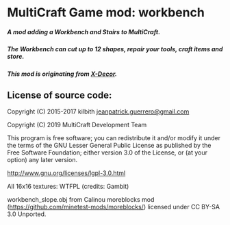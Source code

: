 MultiCraft Game mod: workbench
==============================

##### A mod adding a Workbench and Stairs to MultiCraft. #####
##### The Workbench can cut up to 12 shapes, repair your tools, craft items and store. #####

##### This mod is originating from [X-Decor](https://github.com/kilbith/xdecor). #####

License of source code:
-----------------------
Copyright (C) 2015-2017 kilbith <jeanpatrick.guerrero@gmail.com>

Copyright (C) 2019 MultiCraft Development Team

This program is free software; you can redistribute it and/or modify
it under the terms of the GNU Lesser General Public License as published by
the Free Software Foundation; either version 3.0 of the License, or
(at your option) any later version.

http://www.gnu.org/licenses/lgpl-3.0.html

All 16x16 textures: WTFPL (credits: Gambit)

workbench_slope.obj from Calinou moreblocks mod (https://github.com/minetest-mods/moreblocks/) licensed under CC BY-SA 3.0 Unported.

